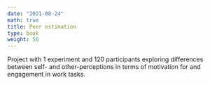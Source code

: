 ```yaml
---
date: "2021-08-24"
math: true
title: Peer estimation
type: book
weight: 50
---
```


Project with 1 experiment and 120 participants exploring differences between self- and other-perceptions in terms of motivation for and engagement in work tasks.

<!--more-->


